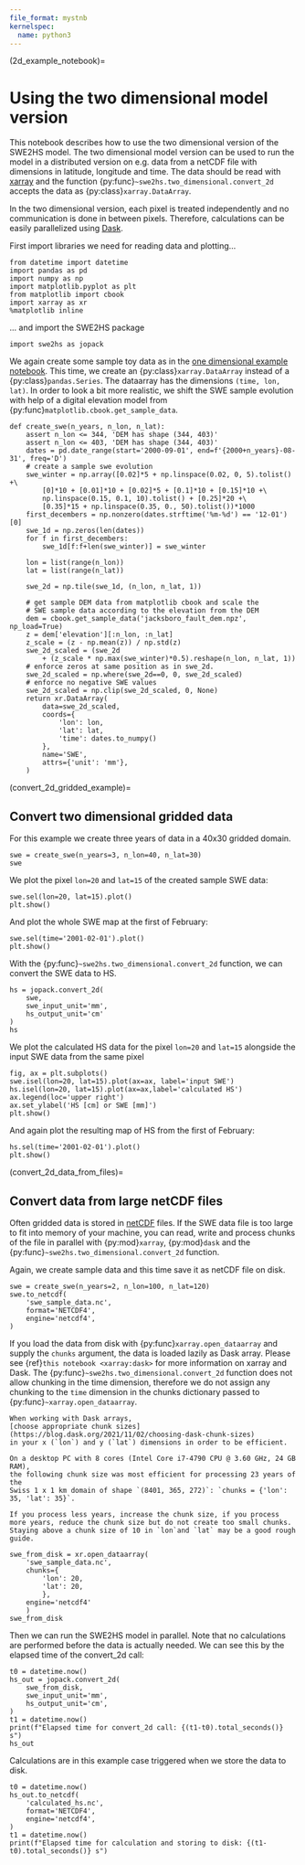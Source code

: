 ```yaml
---
file_format: mystnb
kernelspec:
  name: python3
---
```


(2d_example_notebook)=
# Using the two dimensional model version

This notebook describes how to use the two dimensional version of the SWE2HS 
model. The two dimensional model version can be used to run the model in a 
distributed version on e.g. data from a netCDF file with dimensions in latitude, 
longitude and time. The data should be read with [xarray](https://xarray.dev/)
and the function {py:func}`~swe2hs.two_dimensional.convert_2d` accepts the data as 
{py:class}`xarray.DataArray`.

In the two dimensional version, each pixel is treated independently and 
no communication is done in between pixels. Therefore, calculations can be 
easily parallelized using [Dask](https://www.dask.org/). 

First import libraries we need for reading data and plotting...

```{code-cell}
from datetime import datetime
import pandas as pd
import numpy as np
import matplotlib.pyplot as plt
from matplotlib import cbook
import xarray as xr
%matplotlib inline
```

... and import the SWE2HS package

```{code-cell}
import swe2hs as jopack
```

We again create some sample toy data as in the 
[one dimensional example notebook](1d_example_notebook). 
This time, we create an {py:class}`xarray.DataArray` instead 
of a {py:class}`pandas.Series`. The dataarray has the dimensions
`(time, lon, lat)`. In order to look a bit more realistic, we shift
the SWE sample evolution with help of a digital elevation model from
{py:func}`matplotlib.cbook.get_sample_data`.

```{code-cell}
def create_swe(n_years, n_lon, n_lat):
    assert n_lon <= 344, 'DEM has shape (344, 403)'
    assert n_lon <= 403, 'DEM has shape (344, 403)'
    dates = pd.date_range(start='2000-09-01', end=f'{2000+n_years}-08-31', freq='D')
    # create a sample swe evolution 
    swe_winter = np.array([0.02]*5 + np.linspace(0.02, 0, 5).tolist() +\
        [0]*10 + [0.01]*10 + [0.02]*5 + [0.1]*10 + [0.15]*10 +\
        np.linspace(0.15, 0.1, 10).tolist() + [0.25]*20 +\
        [0.35]*15 + np.linspace(0.35, 0., 50).tolist())*1000
    first_decembers = np.nonzero(dates.strftime('%m-%d') == '12-01')[0]
    swe_1d = np.zeros(len(dates))
    for f in first_decembers:
        swe_1d[f:f+len(swe_winter)] = swe_winter

    lon = list(range(n_lon))
    lat = list(range(n_lat))

    swe_2d = np.tile(swe_1d, (n_lon, n_lat, 1))

    # get sample DEM data from matplotlib cbook and scale the 
    # SWE sample data according to the elevation from the DEM 
    dem = cbook.get_sample_data('jacksboro_fault_dem.npz', np_load=True)
    z = dem['elevation'][:n_lon, :n_lat]
    z_scale = (z - np.mean(z)) / np.std(z)
    swe_2d_scaled = (swe_2d 
        + (z_scale * np.max(swe_winter)*0.5).reshape(n_lon, n_lat, 1)) 
    # enforce zeros at same position as in swe_2d.
    swe_2d_scaled = np.where(swe_2d==0, 0, swe_2d_scaled)
    # enforce no negative SWE values
    swe_2d_scaled = np.clip(swe_2d_scaled, 0, None)  
    return xr.DataArray(
        data=swe_2d_scaled,
        coords={
            'lon': lon,
            'lat': lat,
            'time': dates.to_numpy()
        },
        name='SWE',
        attrs={'unit': 'mm'},
    )
```

(convert_2d_gridded_example)=
## Convert two dimensional gridded data
For this example we create three years of data in a 40x30 gridded domain. 

```{code-cell}
swe = create_swe(n_years=3, n_lon=40, n_lat=30)
swe
```

We plot the pixel `lon=20` and `lat=15` of the created sample SWE data:

```{code-cell}
swe.sel(lon=20, lat=15).plot()
plt.show()
```

And plot the whole SWE map at the first of February:

```{code-cell}
swe.sel(time='2001-02-01').plot()
plt.show()
```

With the {py:func}`~swe2hs.two_dimensional.convert_2d` function, we can convert 
the SWE data to HS. 

```{code-cell}
hs = jopack.convert_2d(
    swe, 
    swe_input_unit='mm', 
    hs_output_unit='cm'
)
hs
```

We plot the calculated HS data for the pixel `lon=20` and `lat=15` alongside the 
input SWE data from the same pixel

```{code-cell}
fig, ax = plt.subplots()
swe.isel(lon=20, lat=15).plot(ax=ax, label='input SWE')
hs.isel(lon=20, lat=15).plot(ax=ax,label='calculated HS')
ax.legend(loc='upper right')
ax.set_ylabel('HS [cm] or SWE [mm]')
plt.show()
```

And again plot the resulting map of HS from the first of February:

```{code-cell}
hs.sel(time='2001-02-01').plot()
plt.show()
```

(convert_2d_data_from_files)=
## Convert data from large netCDF files

Often gridded data is stored in [netCDF](https://www.unidata.ucar.edu/software/netcdf/) 
files. If the SWE data file is too large to fit into memory of your machine, 
you can read, write and process chunks of the file in parallel
with {py:mod}`xarray`, {py:mod}`dask` and the {py:func}`~swe2hs.two_dimensional.convert_2d` function.

Again, we create sample data and this time save it as netCDF file on disk.

```{code-cell}
swe = create_swe(n_years=2, n_lon=100, n_lat=120)
swe.to_netcdf(
    'swe_sample_data.nc',
    format='NETCDF4',
    engine='netcdf4',
)
```

If you load the data from disk with {py:func}`xarray.open_dataarray` and supply
the `chunks` argument, the data is loaded lazily as Dask array. Please see
{ref}`this notebook <xarray:dask>` for more information on xarray and Dask.
The {py:func}`~swe2hs.two_dimensional.convert_2d` function does not allow
chunking in the time dimension, therefore we do not assign any chunking to
the `time` dimension in the chunks dictionary passed to
{py:func}`~xarray.open_dataarray`.

```{note}
When working with Dask arrays, 
[choose appropriate chunk sizes](https://blog.dask.org/2021/11/02/choosing-dask-chunk-sizes) 
in your x (`lon`) and y (`lat`) dimensions in order to be efficient. 

On a desktop PC with 8 cores (Intel Core i7-4790 CPU @ 3.60 GHz, 24 GB RAM),
the following chunk size was most efficient for processing 23 years of the 
Swiss 1 x 1 km domain of shape `(8401, 365, 272)`: `chunks = {'lon': 35, 'lat': 35}`.

If you process less years, increase the chunk size, if you process 
more years, reduce the chunk size but do not create too small chunks. 
Staying above a chunk size of 10 in `lon`and `lat` may be a good rough guide. 
```

```{code-cell}
swe_from_disk = xr.open_dataarray(
    'swe_sample_data.nc', 
    chunks={
        'lon': 20,
        'lat': 20,
        },
    engine='netcdf4'
    )
swe_from_disk
```

Then we can run the SWE2HS model in parallel. Note that no calculations are
performed before the data is actually needed. We can see this by the elapsed time
of the convert_2d call: 

```{code-cell}
t0 = datetime.now()
hs_out = jopack.convert_2d(
    swe_from_disk,
    swe_input_unit='mm', 
    hs_output_unit='cm',
)
t1 = datetime.now()
print(f"Elapsed time for convert_2d call: {(t1-t0).total_seconds()} s")
hs_out
```

Calculations are in this example case triggered when we store the data to disk.

```{code-cell}
t0 = datetime.now()
hs_out.to_netcdf(
    'calculated_hs.nc',
    format='NETCDF4',
    engine='netcdf4',
)
t1 = datetime.now()
print(f"Elapsed time for calculation and storing to disk: {(t1-t0).total_seconds()} s")
```
